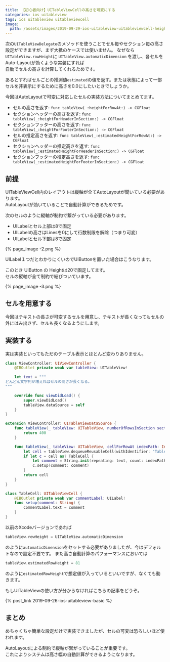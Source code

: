 ```yaml
---
title: 【初心者向け】UITableViewCellの高さを可変にする
categories: ios uitableview
tags: ios uitableview uitableviewcell
image:
  path: /assets/images/2019-09-29-ios-uitableview-uitableviewcell-height-customize/2019-09-29-ios-uitableview-uitableviewcell-height-customize-1.png
---
```


次の`UITableViewDelegate`のメソッドを使うことでセル毎やセクション毎の高さ設定ができますが、まず大抵のケースでは使いません。
なぜなら`UITableView.rowHeight`に `UITableView.automaticDimension` を渡し、各セルをAuto-Layoutが効くような実装にすれば  
自動でセルの高さを計算してくれるためです。

あるとすればセルごとの推測値`estimated`の値を返す。または状態によって一部セルを非表示にするために高さを0.0にしたいときでしょうか。

今回はAutoLayoutで可変に対応したセルの実装方法についてまとめてます。

- セルの高さを返す: `func tableView(_:heightForRowAt:) -> CGFloat`
- セクションヘッダーの高さを返す: `func tableView(_:heightForHeaderInSection:) -> CGFloat`
- セクションフッターの高さを返す: `func tableView(_:heightForFooterInSection:) -> CGFloat`
- セルの推定高さを返す: `func tableView(_:estimatedHeightForRowAt:) -> CGFloat`
- セクションヘッダーの推定高さを返す: `func tableView(_:estimatedHeightForHeaderInSection:) -> CGFloat`
- セクションフッターの推定高さを返す: `func tableView(_:estimatedHeightForFooterInSection:) -> CGFloat`

## 前提

UITableViewCell内のレイアウトは縦軸が全てAutoLayoutが聞いている必要があります。  
AutoLayoutが効いていることで自動計算ができるためです。

次のセルのように縦軸が制約で繋がっている必要があります。

- UILabelとセル上部は8で固定
- UILabelの高さはLinesを0にして行数制限を解除（つまり可変）
- UILabelとセル下部は8で固定

{% page_image -2.png %}

UILabel１つだとわかりにくいのでUIButtonを置いた場合はこうなります。

このとき UIButton の Heightは20で固定してます。  
セルの縦軸が全て制約で結びついています。

{% page_image -3.png %}



## セルを用意する

今回はテキストの長さが可変するセルを用意し、テキストが長くなってもセルの外にはみ出さず、セルも長くなるようにします。  

## 実装する

実は実装といってもただのテーブル表示とほとんど変わりありません。

```swift
class ViewController: UIViewController {
    @IBOutlet private weak var tableView: UITableView!

    let text = """
どんどん文字列が増えればセルの高さが長くなる。
"""

    override func viewDidLoad() {
        super.viewDidLoad()
        tableView.dataSource = self
    }
}

extension ViewController: UITableViewDataSource {
    func tableView(_ tableView: UITableView, numberOfRowsInSection section: Int) -> Int {
        return 400
    }

    func tableView(_ tableView: UITableView, cellForRowAt indexPath: IndexPath) -> UITableViewCell {
        let cell = tableView.dequeueReusableCell(withIdentifier: "TableCell", for: indexPath)
        if let c = cell as? TableCell {
            let comment = String.init(repeating: text, count: indexPath.row + 1)
            c.setup(comment: comment)
        }
        return cell
    }
}

class TableCell: UITableViewCell {
    @IBOutlet private weak var commentLabel: UILabel!
    func setup(comment: String) {
        commentLabel.text = comment
    }
}
```

以前のXcodeバージョンであれば
```swift
tableView.rowHeight = UITableView.automaticDimension
```
のように`automaticDimension`をセットする必要がありましたが、今はデフォルトなので設定不要です。
また高さ自動計算のパフォーマンスにおいては
```swift
tableView.estimatedRowHeight = 81
```
のように`estimatedRowHeight`で想定値が入っているといいですが、なくても動きます。

もしUITableViewの使い方が分からなければこちらの記事をどうぞ。

{% post_link 2019-09-26-ios-uitableview-basic %}

## まとめ

めちゃくちゃ簡単な設定だけで実装できましたが、セルの可変は恐ろしいほど使われます。

AutoLayoutによる制約で縦軸が繋がっていることが重要です。  
これによりシステムは高さ幅の自動計算ができるようになります。
